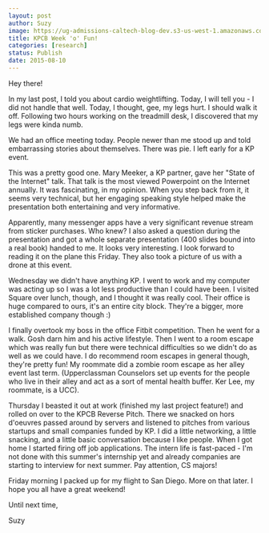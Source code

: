 ```yaml
---
layout: post
author: Suzy
image: https://ug-admissions-caltech-blog-dev.s3-us-west-1.amazonaws.com/old_pictures/caltech_as_it_happens/6a0105349b8251970b01b8d1419c1c970c.jpg
title: KPCB Week 'o' Fun! 
categories: [research]
status: Publish
date: 2015-08-10
---
```



Hey there!

In my last post, I told you about cardio weightlifting. Today, I will tell you - I did not handle that well. Today, I thought, gee, my legs hurt. I should walk it off. Following two hours working on the treadmill desk, I discovered that my legs were kinda numb.

We had an office meeting today. People newer than me stood up and told embarrassing stories about themselves. There was pie. I left early for a KP event.

This was a pretty good one. Mary Meeker, a KP partner, gave her "State of the Internet" talk. That talk is the most viewed Powerpoint on the Internet annually. It was fascinating, in my opinion. When you step back from it, it seems very technical, but her engaging speaking style helped make the presentation both entertaining and very informative.

Apparently, many messenger apps have a very significant revenue stream from sticker purchases. Who knew? I also asked a question during the presentation and got a whole separate presentation (400 slides bound into a real book) handed to me. It looks very interesting. I look forward to reading it on the plane this Friday. They also took a picture of us with a drone at this event.

Wednesday we didn't have anything KP. I went to work and my computer was acting up so I was a lot less productive than I could have been. I visited Square over lunch, though, and I thought it was really cool. Their office is huge compared to ours, it's an entire city block. They're a bigger, more established company though :)

I finally overtook my boss in the office Fitbit competition. Then he went for a walk. Gosh darn him and his active lifestyle. Then I went to a room escape which was really fun but there were technical difficulties so we didn't do as well as we could have. I do recommend room escapes in general though, they're pretty fun! My roommate did a zombie room escape as her alley event last term. (Upperclassman Counselors set up events for the people who live in their alley and act as a sort of mental health buffer. Ker Lee, my roommate, is a UCC).

Thursday I beasted it out at work (finished my last project feature!) and rolled on over to the KPCB Reverse Pitch. There we snacked on hors d'oeuvres passed around by servers and listened to pitches from various startups and small companies funded by KP. I did a little networking, a little snacking, and a little basic conversation because I like people. When I got home I started firing off job applications. The intern life is fast-paced - I'm not done with this summer's internship yet and already companies are starting to interview for next summer. Pay attention, CS majors!

Friday morning I packed up for my flight to San Diego. More on that later. I hope you all have a great weekend!

Until next time,

Suzy

